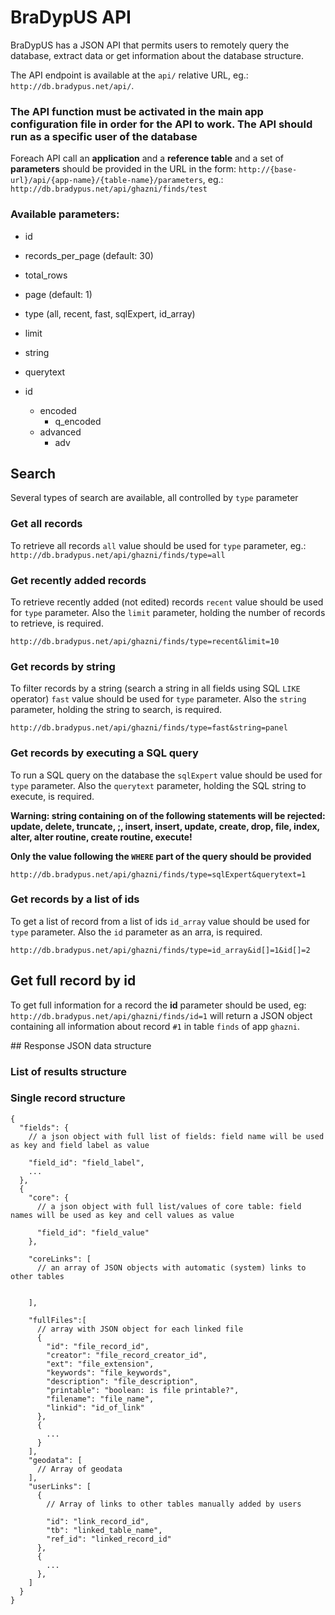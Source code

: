 # BraDypUS API

BraDypUS has a JSON API that permits users to remotely query the database, extract data or get information about the database structure.

The API endpoint is available at the `api/` relative URL, eg.:
`http://db.bradypus.net/api/`.

### The API function must be activated in the main app configuration file in order for the API to work. The API should run as a specific user of the database

Foreach API call an **application** and a **reference table**  and a set of **parameters** should be provided in the URL in the form: `http://{base-url}/api/{app-name}/{table-name}/parameters`, eg.: `http://db.bradypus.net/api/ghazni/finds/test`

### Available parameters:
- id

- records_per_page (default: 30)
- total_rows
- page (default: 1)

- type (all, recent, fast, sqlExpert, id_array)
- limit
- string
- querytext
- id
  - encoded
    - q_encoded
  - advanced
    - adv


## Search
Several types of search are available, all controlled by `type` parameter

### Get all records
To retrieve all records `all` value should be used for `type` parameter, eg.:
`http://db.bradypus.net/api/ghazni/finds/type=all`

### Get recently added records
To retrieve recently added (not edited) records `recent` value should be used for `type` parameter. Also the `limit` parameter, holding the number of records to retrieve, is required.

`http://db.bradypus.net/api/ghazni/finds/type=recent&limit=10`

### Get records by string
To filter records by a string (search a string in all fields using SQL `LIKE` operator) `fast` value should be used for `type` parameter. Also the `string` parameter, holding the string to search, is required.

`http://db.bradypus.net/api/ghazni/finds/type=fast&string=panel`

### Get records by executing a SQL query
To run a SQL query on the database the `sqlExpert` value should be used for `type` parameter. Also the `querytext` parameter, holding the SQL string to execute, is required.

**Warning: string containing on of the following statements will be rejected: update, delete, truncate, ;, insert, insert, update, create, drop, file, index, alter, alter routine, create routine, execute!**

**Only the value following the `WHERE` part of the query should be provided**

`http://db.bradypus.net/api/ghazni/finds/type=sqlExpert&querytext=1`

### Get records by a list of ids
To get a list of record from a list of ids `id_array` value should be used for `type` parameter. Also the `id` parameter as an arra, is required.

`http://db.bradypus.net/api/ghazni/finds/type=id_array&id[]=1&id[]=2`

## Get full record by id
To get full information for a record the **id** parameter should be used, eg:
`http://db.bradypus.net/api/ghazni/finds/id=1` will return a JSON object containing all information about record `#1` in table `finds` of app `ghazni`.


## Response JSON data structure

### List of results structure

### Single record structure
    {
      "fields": {
        // a json object with full list of fields: field name will be used as key and field label as value

        "field_id": "field_label",
        ...
      },
      {
        "core": {
          // a json object with full list/values of core table: field names will be used as key and cell values as value

          "field_id": "field_value"
        },

        "coreLinks": [
          // an array of JSON objects with automatic (system) links to other tables


        ],

        "fullFiles":[
          // array with JSON object for each linked file
          {
            "id": "file_record_id",
            "creator": "file_record_creator_id",
            "ext": "file_extension",
            "keywords": "file_keywords",
            "description": "file_description",
            "printable": "boolean: is file printable?",
            "filename": "file_name",
            "linkid": "id_of_link"
          },
          {
            ...
          }
        ],
        "geodata": [
          // Array of geodata
        ],
        "userLinks": [
          {
            // Array of links to other tables manually added by users

            "id": "link_record_id",
            "tb": "linked_table_name",
            "ref_id": "linked_record_id"
          },
          {
            ...
          },
        ]
      }
    }
